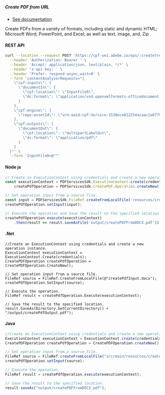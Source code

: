 <TextBlock slots="heading, buttons, text" theme="dark" hasCodeBlock className="bgBlue showMobileView"/>

##### Create PDF from URL

- [See documentation](/document-services/docs/overview/pdf-services-api/)

Create PDFs from a variety of formats, including static and dynamic HTML; Microsoft Word, PowerPoint, and Excel; as well as text, image, and, Zip


<CodeBlock slots="heading, code" repeat="4" languages="curl, js,.net,java" />

#### REST API

```bash
curl --location --request POST 'https://cpf-ue1.adobe.io/ops/:create?respondWith=%7B%22reltype%22%3A%20%22http%3A%2F%2Fns.adobe.com%2Frel%2Fprimary%22%7D' \
  --header 'Authorization: Bearer ' \
  --header 'Accept: application/json, text/plain, */*' \
  --header 'x-api-key: ' \
  --header 'Prefer: respond-async,wait=0' \
  --form 'contentAnalyzerRequests="{
    \"cpf:inputs\": {
      \"documentIn\": {
        \"cpf:location\": \"InputFile0\",
        \"dc:format\": \"application/vnd.openxmlformats-officedocument.wordprocessingml.document\"
      }
    },
    \"cpf:engine\": {
      \"repo:assetId\": \"urn:aaid:cpf:Service-1538ece812254acaac2a07799503a430\"
    },
    \"cpf:outputs\": {
      \"documentOut\": {
        \"cpf:location\": \"multipartLabelOut\",
        \"dc:format\": \"application/pdf\"
      }
    }
  }"' \
  --form 'InputFile0=@""'
```

#### Node js

```js
// Create an ExecutionContext using credentials and create a new operation instance.
const executionContext = PDFServicesSdk.ExecutionContext.create(credentials),
    createPdfOperation = PDFServicesSdk.CreatePDF.Operation.createNew();

// Set operation input from a source file.
const input = PDFServicesSdk.FileRef.createFromLocalFile('resources/createPDFInput.docx');
createPdfOperation.setInput(input);

// Execute the operation and Save the result to the specified location.
createPdfOperation.execute(executionContext)
    .then(result => result.saveAsFile('output/createPDFFromDOCX.pdf'))

```

#### .Net

```clike
//Create an ExecutionContext using credentials and create a new operation instance.
ExecutionContext executionContext = ExecutionContext.Create(credentials);
CreatePDFOperation createPdfOperation = CreatePDFOperation.CreateNew();

// Set operation input from a source file.
FileRef source = FileRef.CreateFromLocalFile(@"createPdfInput.docx");
createPdfOperation.SetInput(source);

// Execute the operation.
FileRef result = createPdfOperation.Execute(executionContext);

// Save the result to the specified location.
result.SaveAs(Directory.GetCurrentDirectory() + "/output/createPdfOutput.pdf");
```

#### Java

```javascript
//Create an ExecutionContext using credentials and create a new operation instance.
ExecutionContext executionContext = ExecutionContext.create(credentials);
CreatePDFOperation createPdfOperation = CreatePDFOperation.createNew();

// Set operation input from a source file.
FileRef source = FileRef.createFromLocalFile("src/main/resources/createPDFInput.docx");
createPdfOperation.setInput(source);

// Execute the operation.
FileRef result = createPdfOperation.execute(executionContext);

// Save the result to the specified location.
result.saveAs("output/createPDFFromDOCX.pdf");
```
